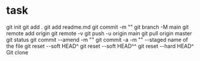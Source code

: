 # task
git init git add . git add readme.md git commit -m "" git branch -M main git remote add origin git remote -v git push -u origin main git pull origin master git status git commit --amend -m "" git commit -a -m "" 
--staged name of the file git reset --soft HEAD^ git reset --soft HEAD^^ git reset --hard HEAD^ Git clone
